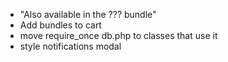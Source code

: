 - "Also available in the ??? bundle"
- Add bundles to cart
- move require_once db.php to classes that use it
- style notifications modal